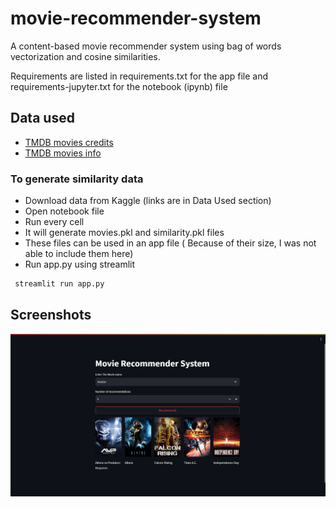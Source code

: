 
# movie-recommender-system

A content-based movie recommender system using bag of words vectorization and cosine similarities.

Requirements are listed in requirements.txt for the app file and requirements-jupyter.txt for the notebook (ipynb) file
## Data used

 - [TMDB movies credits](https://www.kaggle.com/datasets/tmdb/tmdb-movie-metadata?select=tmdb_5000_credits.csv)
 - [TMDB movies info](https://www.kaggle.com/datasets/tmdb/tmdb-movie-metadata?select=tmdb_5000_movies.csv)

### To generate similarity data
* Download data from Kaggle (links are in Data Used section)
* Open notebook file
* Run every cell
* It will generate movies.pkl and similarity.pkl files
* These files can be used in an app file ( Because of their size, I was not able to include them here)
* Run app.py using streamlit
 ```bash
  streamlit run app.py
```
## Screenshots

![App Screenshot](https://github.com/paraglondhe098/movie-recommender-system/blob/master/Screenshot/AvatarExample.png)

